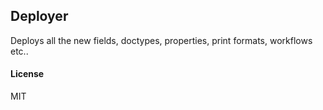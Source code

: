## Deployer

Deploys all the new fields, doctypes, properties, print formats, workflows etc..

#### License

MIT